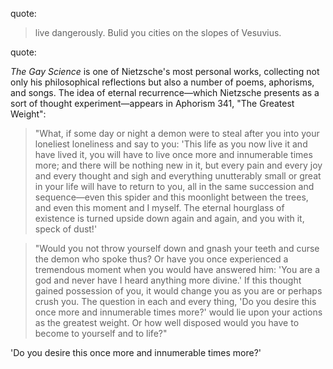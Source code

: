 quote: 
> live dangerously. Bulid you cities on the slopes of Vesuvius.

quote: 

_The Gay Science_ is one of Nietzsche's most personal works, collecting not only his philosophical reflections but also a number of poems, aphorisms, and songs. The idea of eternal recurrence—which Nietzsche presents as a sort of thought experiment—appears in Aphorism 341, "The Greatest Weight":

> "What, if some day or night a demon were to steal after you into your loneliest loneliness and say to you: 'This life as you now live it and have lived it, you will have to live once more and innumerable times more; and there will be nothing new in it, but every pain and every joy and every thought and sigh and everything unutterably small or great in your life will have to return to you, all in the same succession and sequence—even this spider and this moonlight between the trees, and even this moment and I myself. The eternal hourglass of existence is turned upside down again and again, and you with it, speck of dust!'

> "Would you not throw yourself down and gnash your teeth and curse the demon who spoke thus? Or have you once experienced a tremendous moment when you would have answered him: 'You are a god and never have I heard anything more divine.' If this thought gained possession of you, it would change you as you are or perhaps crush you. The question in each and every thing, 'Do you desire this once more and innumerable times more?' would lie upon your actions as the greatest weight. Or how well disposed would you have to become to yourself and to life?"

'Do you desire this once more and innumerable times more?'